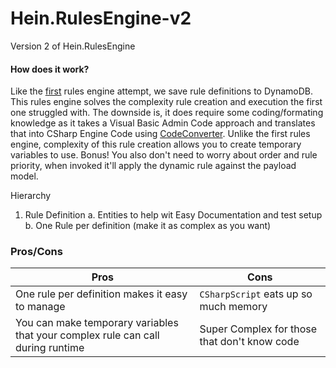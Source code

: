 # Hein.RulesEngine-v2
Version 2 of Hein.RulesEngine

#### How does it work?
Like the [first](https://github.com/brandonhein/Hein.RulesEngine) rules engine attempt, we save rule definitions to DynamoDB.  This rules engine solves the complexity rule creation and execution the first one struggled with.  The downside is, it does require some coding/formating knowledge as it takes a Visual Basic Admin Code approach and translates that into CSharp Engine Code using [CodeConverter](https://github.com/icsharpcode/CodeConverter).  Unlike the first rules engine, complexity of this rule creation allows you to create temporary variables to use. Bonus!  You also don't need to worry about order and rule priority, when invoked it'll apply the dynamic rule against the payload model.


Hierarchy
1. Rule Definition
a. Entities to help wit Easy Documentation and test setup
b. One Rule per definition (make it as complex as you want)

### Pros/Cons
| Pros | Cons |
| --- | --- |
| One rule per definition makes it easy to manage | `CSharpScript` eats up so much memory |
| You can make temporary variables that your complex rule can call during runtime | Super Complex for those that don't know code |
